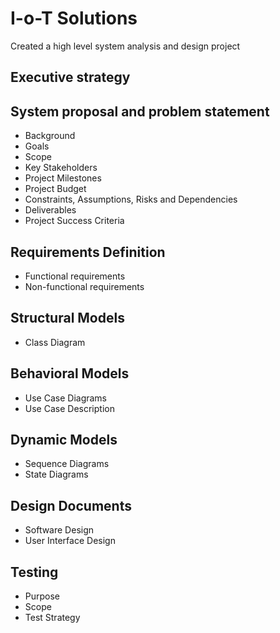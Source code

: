 # I-o-T Solutions

Created a high level system analysis and design project


## Executive strategy

## System proposal and problem statement
- Background
- Goals
- Scope
- Key Stakeholders
- Project Milestones
- Project Budget
- Constraints, Assumptions, Risks and Dependencies
- Deliverables
- Project Success Criteria

## Requirements Definition
- Functional requirements
- Non-functional requirements

## Structural Models
- Class Diagram

## Behavioral Models
- Use Case Diagrams
- Use Case Description

## Dynamic Models
- Sequence Diagrams
- State Diagrams

## Design Documents
- Software Design
- User Interface Design

## Testing
- Purpose
- Scope
- Test Strategy